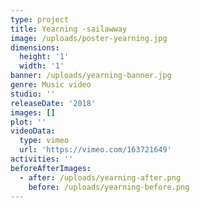 ```yaml
---
type: project
title: Yearning -sailawway
image: /uploads/poster-yearning.jpg
dimensions:
  height: '1'
  width: '1'
banner: /uploads/yearning-banner.jpg
genre: Music video
studio: ''
releaseDate: '2018'
images: []
plot: ''
videoData:
  type: vimeo
  url: 'https://vimeo.com/163721649'
activities: ''
beforeAfterImages:
  - after: /uploads/yearning-after.png
    before: /uploads/yearning-before.png
---
```



